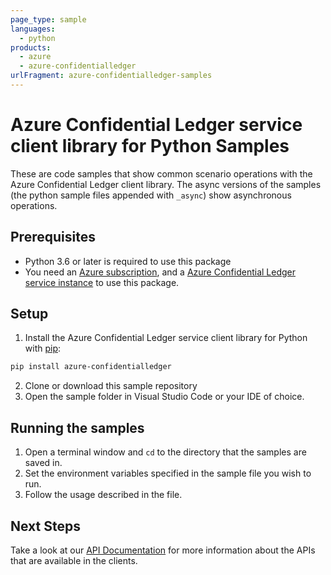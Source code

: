 ```yaml
---
page_type: sample
languages:
  - python
products:
  - azure
  - azure-confidentialledger
urlFragment: azure-confidentialledger-samples
---
```


# Azure Confidential Ledger service client library for Python Samples

These are code samples that show common scenario operations with the Azure Confidential Ledger client library.
The async versions of the samples (the python sample files appended with `_async`) show asynchronous operations.

## Prerequisites

* Python 3.6 or later is required to use this package
* You need an [Azure subscription][azure_sub], and a [Azure Confidential Ledger service instance][confidential_ledger_docs] to use this package.

## Setup

1. Install the Azure Confidential Ledger service client library for Python with [pip](https://pypi.org/project/pip/):

```bash
pip install azure-confidentialledger
```

2. Clone or download this sample repository
3. Open the sample folder in Visual Studio Code or your IDE of choice.

## Running the samples

1. Open a terminal window and `cd` to the directory that the samples are saved in.
2. Set the environment variables specified in the sample file you wish to run.
3. Follow the usage described in the file.

## Next Steps

Take a look at our [API Documentation][reference_docs] for more information about the APIs that are available in the clients.


<!-- LINKS -->
[azure_sub]: https://azure.microsoft.com/free/
[confidential_ledger_docs]: https://aka.ms/confidentialledger-servicedocs
[reference_docs]: https://aka.ms/azsdk/python/confidentialledger/ref-docs